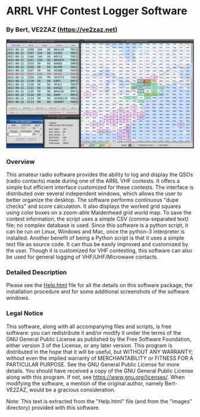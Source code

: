 # ARRL VHF Contest Logger Software
### By Bert, VE2ZAZ (https://ve2zaz.net)

![The VHF Contest Logger software windows](/images/All_Windows.png "The VHF Contest Logger software windows")

### Overview
This amateur radio software provides the ability to log and display the QSOs (radio contacts) made during one of the ARRL VHF contests. It offers a simple but efficient interface customized for these contests. The interface is distributed over several independent windows, which allows the user to better organize the desktop. The software performs continuous "dupe checks" and score calculation. It also displays the worked grid squares using color boxes on a zoom-able Maidenhead grid world map. To save the contest information, the script uses a simple CSV (comma-separated text) file; no complex database is used. Since this software is a python script, it can be run on Linux, Windows and Mac, once the python-3 interpreter is installed. Another benefit of being a Python script is that it uses a simple text file as source code. It can thus be easily improved and customized by the user. Though it is customized for VHF contesting, this software can also be used for general logging of VHF/UHF/Microwave contacts. 

### Detailed Description
Please see the [Help.html](http://htmlpreview.github.io/?https://github.com/VE2ZAZ/VHF_Contest_Logger_Software/blob/main/Help.html) file for all the details on this software package, the installation procedure and  for some additional screenshots of the software windows.

### Legal Notice
This software, along with all accompanying files and scripts, is free software: you can redistribute it and/or modify it under the terms of the GNU General Public License as published by the Free Software Foundation, either version 3 of the License, or any later version. This program is distributed in the hope that it will be useful, but WITHOUT ANY WARRANTY; without even the implied warranty of MERCHANTABILITY or FITNESS FOR A PARTICULAR PURPOSE.  See the GNU General Public License for more details. You should have received a copy of the GNU General Public License along with this program.  If not, see <https://www.gnu.org/licenses/>. When modifying the software, a mention of the original author, namely Bert-VE2ZAZ, would be a gracious consideration.

Note: This text is extracted from the "Help.html" file (and from the "images" directory) provided with this software.
